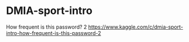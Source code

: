 # DMIA-sport-intro
How frequent is this password? 2 https://www.kaggle.com/c/dmia-sport-intro-how-frequent-is-this-password-2
